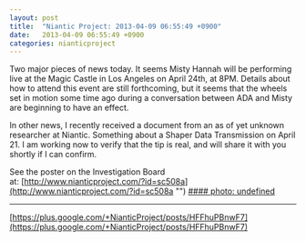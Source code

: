 ```yaml
---
layout: post
title:  "Niantic Project: 2013-04-09 06:55:49 +0900"
date:   2013-04-09 06:55:49 +0900
categories: nianticproject
---
```

Two major pieces of news today. It seems Misty Hannah will be performing live at the Magic Castle in Los Angeles on April 24th, at 8PM. Details about how to attend this event are still forthcoming, but it seems that the wheels set in motion some time ago during a conversation between ADA and Misty are beginning to have an effect.

In other news, I recently received a document from an as of yet unknown researcher at Niantic. Something about a Shaper Data Transmission on April 21. I am working now to verify that the tip is real, and will share it with you shortly if I can confirm. 

See the poster on the Investigation Board at: [http://www.nianticproject.com/?id=sc508a](http://www.nianticproject.com/?id=sc508a "")
[#### photo: undefined](https://lh6.googleusercontent.com/-NDmf5YqT3l4/UWM8J-frqlI/AAAAAAAAE7M/sJHUU7eTvIU/w288-h288/magiccastle.png "")
- - -
[https://plus.google.com/+NianticProject/posts/HFFhuPBnwF7](https://plus.google.com/+NianticProject/posts/HFFhuPBnwF7)
